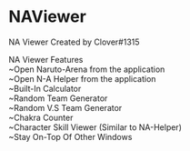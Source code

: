 # NAViewer
NA Viewer Created by Clover#1315


NA Viewer Features <br />
~Open Naruto-Arena from the application <br />
~Open N-A Helper from the application <br />
~Built-In Calculator <br />
~Random Team Generator <br />
~Random V.S Team Generator <br />
~Chakra Counter <br />
~Character Skill Viewer (Similar to NA-Helper) <br />
~Stay On-Top Of Other Windows  <br />



